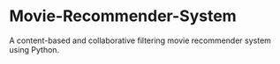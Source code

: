 # Movie-Recommender-System
A content-based and collaborative filtering movie recommender system using Python.
